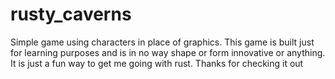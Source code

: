 # rusty_caverns
Simple game using characters in place of graphics. This game is built just for learning purposes and is in no way shape or form 
innovative or anything. It is just a fun way to get me going with rust. Thanks for checking it out
